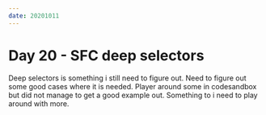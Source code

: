 ```yaml
---
date: 20201011
---
```


# Day 20 - SFC deep selectors

Deep selectors is something i still need to figure out. Need to figure out some good cases where it is needed.
Player around some in codesandbox but did not manage to get a good example out. Something to i need to play around with more.
